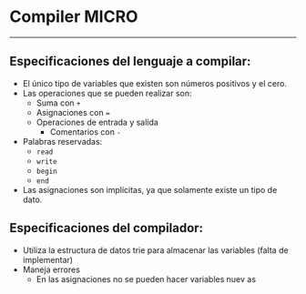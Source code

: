# Compiler MICRO
---
## Especificaciones del lenguaje a compilar:

- El único tipo de variables que existen son números positivos y el cero.
- Las operaciones que se pueden realizar son:
  - Suma con `+`
  - Asignaciones con `=`
  - Operaciones de entrada y salida 
    - Comentarios con `-`                                                                                                                                                                                                                                                                                                                                                                                         
- Palabras reservadas:
  - `read`
  - `write`
  - `begin`
  - `end`
- Las asignaciones son implícitas, ya que solamente existe un tipo de dato.

## Especificaciones del compilador:
- Utiliza la estructura de datos trie para almacenar las variables (falta de implementar)
- Maneja errores 
  - En las asignaciones no se pueden hacer variables nuev                                                                                                                                                                                                                             as 